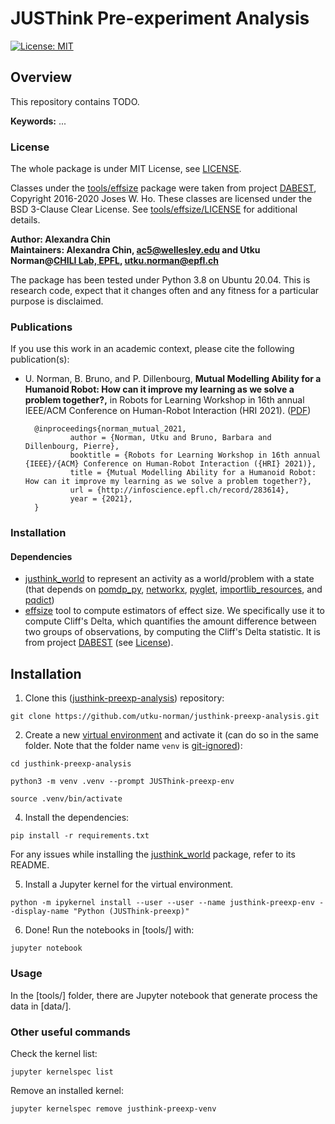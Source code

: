 # JUSThink Pre-experiment Analysis

[![License: MIT](https://img.shields.io/badge/License-MIT-yellow.svg)](https://opensource.org/licenses/MIT)


## Overview

This repository contains TODO.

**Keywords:** ...


### License <a name="license"></a>

The whole package is under MIT License, see [LICENSE](LICENSE).

Classes under the [tools/effsize](tools/effsize) package were taken from project [DABEST](https://acclab.github.io/DABEST-python-docs/index.html), Copyright 2016-2020 Joses W. Ho. These classes are licensed under the BSD 3-Clause Clear License. See [tools/effsize/LICENSE](tools/effsize/LICENSE) for additional details.

**Author: Alexandra Chin<br />**
**Maintainers: Alexandra Chin, ac5@wellesley.edu and Utku Norman@[CHILI Lab, EPFL](https://www.epfl.ch/labs/chili/), utku.norman@epfl.ch**

The package has been tested under Python 3.8 on Ubuntu 20.04.
This is research code, expect that it changes often and any fitness for a particular purpose is disclaimed.


### Publications

If you use this work in an academic context, please cite the following publication(s):

* U. Norman, B. Bruno, and P. Dillenbourg, **Mutual Modelling Ability for a Humanoid Robot: How can it improve my learning as we solve a problem together?,** in Robots for Learning Workshop in 16th annual IEEE/ACM Conference on Human-Robot Interaction (HRI 2021). ([PDF](http://infoscience.epfl.ch/record/283614))

        @inproceedings{norman_mutual_2021,
                author = {Norman, Utku and Bruno, Barbara and Dillenbourg, Pierre},
                booktitle = {Robots for Learning Workshop in 16th annual {IEEE}/{ACM} Conference on Human-Robot Interaction ({HRI} 2021)},
                title = {Mutual Modelling Ability for a Humanoid Robot: How can it improve my learning as we solve a problem together?},
                url = {http://infoscience.epfl.ch/record/283614},
                year = {2021},
        }

### Installation

#### Dependencies

* [justhink_world](https://github.com/utku-norman/justhink_world) to represent an activity as a world/problem with a state (that depends on [pomdp_py](https://h2r.github.io/pomdp-py/html/), [networkx](https://networkx.org/), [pyglet](https://pyglet.readthedocs.io/en/latest/), [importlib_resources](https://importlib-resources.readthedocs.io/en/latest/), and [pqdict](https://pypi.org/project/pqdict/))
* [effsize](tools/effsize) tool to compute estimators of effect size.
We specifically use it to compute Cliff's Delta, which quantifies the amount difference between two groups of observations, by computing the Cliff's Delta statistic. It is from project [DABEST](https://acclab.github.io/DABEST-python-docs/index.html) (see [License](#license)).

## Installation

1) Clone this ([justhink-preexp-analysis]) repository:
```
git clone https://github.com/utku-norman/justhink-preexp-analysis.git
```

2) Create a new [virtual environment](https://docs.python.org/3/tutorial/venv.html) and activate it (can do so in the same folder. Note that the folder name `venv` is [git-ignored](https://git-scm.com/docs/gitignore)):
```
cd justhink-preexp-analysis

python3 -m venv .venv --prompt JUSThink-preexp-env

source .venv/bin/activate
```

4) Install the dependencies:
```
pip install -r requirements.txt
```

For any issues while installing the [justhink_world] package, refer to its README.


5) Install a Jupyter kernel for the virtual environment.
```
python -m ipykernel install --user --user --name justhink-preexp-env --display-name "Python (JUSThink-preexp)" 
```

6) Done! Run the notebooks in [tools/] with: 
```
jupyter notebook
```


### Usage

In the [tools/] folder, there are Jupyter notebook that generate process the data in [data/].



### Other useful commands

Check the kernel list:
```
jupyter kernelspec list
```

Remove an installed kernel:
```
jupyter kernelspec remove justhink-preexp-venv
```



[ROS]: http://www.ros.org
[justhink_world]: https://github.com/utku-norman/justhink_world
[justhink-preexp-analysis]: https://github.com/utku-norman/justhink-preexp-analysis